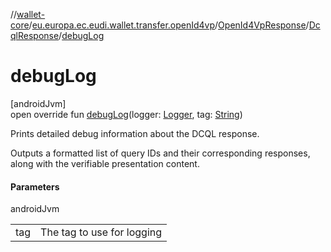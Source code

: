 //[wallet-core](../../../../index.md)/[eu.europa.ec.eudi.wallet.transfer.openId4vp](../../index.md)/[OpenId4VpResponse](../index.md)/[DcqlResponse](index.md)/[debugLog](debug-log.md)

# debugLog

[androidJvm]\
open override fun [debugLog](debug-log.md)(logger: [Logger](../../../eu.europa.ec.eudi.wallet.logging/-logger/index.md), tag: [String](https://kotlinlang.org/api/latest/jvm/stdlib/kotlin-stdlib/kotlin/-string/index.html))

Prints detailed debug information about the DCQL response.

Outputs a formatted list of query IDs and their corresponding responses, along with the verifiable presentation content.

#### Parameters

androidJvm

| | |
|---|---|
| tag | The tag to use for logging |
